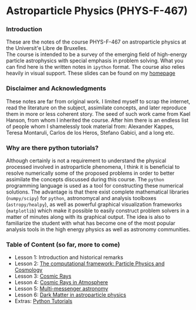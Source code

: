# Astroparticle Physics \(PHYS-F-467\)

### Introduction

These are the notes of the course PHYS-F-467 on astroparticle physics at the Universit\'e Libre de Bruxelles.  
The course is intended to be a survey of the emerging field of high-energy particle astrophysics with special emphasis in problem solving. What you can find here is the written notes in `ipython` format. The course also relies heavily in visual support. These slides can be found on my [homepage](http://iihe.ac.be/~aguilar)

### Disclaimer and Acknowledgments

These notes are far from original work. I limited myself to scrap the internet, read the literature on the subject, assimilate concepts, and later reproduce them in more or less coherent story. The seed of such work came from Kael Hanson, from whom I inherited the course. After him there is an endless list of people whom I shamelessly took material from: Alexander Kappes, Teresa Montaruli, Carlos de los Heros, Stefano Gabici, and a long etc.

### Why are there python tutorials?

Although certainly is not a requirement to understand the physical processed involved in astroparticle phenomena, I think it is beneficial to resolve numerically some of the proposed problems in order to better assimilate the concepts discussed during this course. The `python` programming language is used as a tool for constructing these numerical solutions. The advantage is that there exist complete mathematical libraries \(`numpy/scipy`\) for `python`, astronomycal and analysis toolboxes \(`astropy/healpy`\), as well as powerful graphical visualization frameworks \(`matplotlib`\) which make it possible to easily construct problem solvers in a matter of minutes along with its graphical output. The idea is also to familiarize the student with what has become one of the most popular analysis tools in the high energy physics as well as astronomy communities.

### Table of Content \(so far, more to come\)

* Lesson 1: Introduction and historical remarks
* Lesson 2: [The computational framework: Particle Physics and Cosmology](https://github.com/zemrude/PHYS-F-467/blob/master/PA2.ipynb)
* Lesson 3: [Cosmic Rays](https://github.com/zemrude/PHYS-F-467/blob/master/PA3.ipynb)
* Lesson 4: [Cosmic Rays in Atmosphere](https://github.com/zemrude/PHYS-F-467/blob/master/PA4.ipynb)
* Lesson 5: [Multi-messenger astronomy](https://github.com/zemrude/PHYS-F-467/blob/master/PA5.ipynb)
* Lesson 6: [Dark Matter in astroparticle physics](https://github.com/zemrude/PHYS-F-467/blob/master/PA6.ipynb)
* Extras: [Python Tutorials](https://github.com/zemrude/PHYS-F-467/blob/master/tutorials-python.ipynb)



